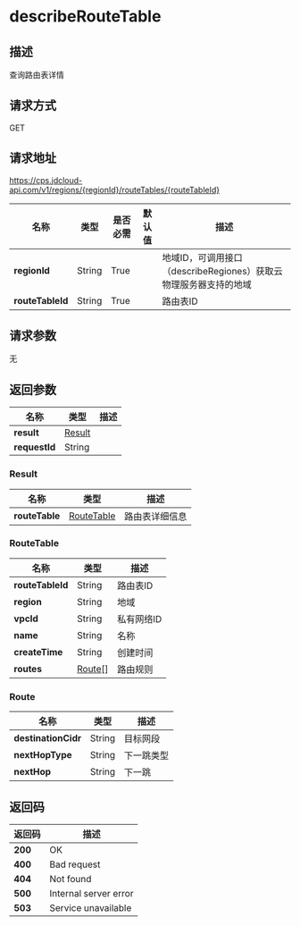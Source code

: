 # describeRouteTable


## 描述
查询路由表详情

## 请求方式
GET

## 请求地址
https://cps.jdcloud-api.com/v1/regions/{regionId}/routeTables/{routeTableId}

|名称|类型|是否必需|默认值|描述|
|---|---|---|---|---|
|**regionId**|String|True| |地域ID，可调用接口（describeRegiones）获取云物理服务器支持的地域|
|**routeTableId**|String|True| |路由表ID|

## 请求参数
无


## 返回参数
|名称|类型|描述|
|---|---|---|
|**result**|[Result](describeroutetable#result)| |
|**requestId**|String| |

### <div id="result">Result</div>
|名称|类型|描述|
|---|---|---|
|**routeTable**|[RouteTable](describeroutetable#routetable)|路由表详细信息|
### <div id="routetable">RouteTable</div>
|名称|类型|描述|
|---|---|---|
|**routeTableId**|String|路由表ID|
|**region**|String|地域|
|**vpcId**|String|私有网络ID|
|**name**|String|名称|
|**createTime**|String|创建时间|
|**routes**|[Route[]](describeroutetable#route)|路由规则|
### <div id="route">Route</div>
|名称|类型|描述|
|---|---|---|
|**destinationCidr**|String|目标网段|
|**nextHopType**|String|下一跳类型|
|**nextHop**|String|下一跳|

## 返回码
|返回码|描述|
|---|---|
|**200**|OK|
|**400**|Bad request|
|**404**|Not found|
|**500**|Internal server error|
|**503**|Service unavailable|
